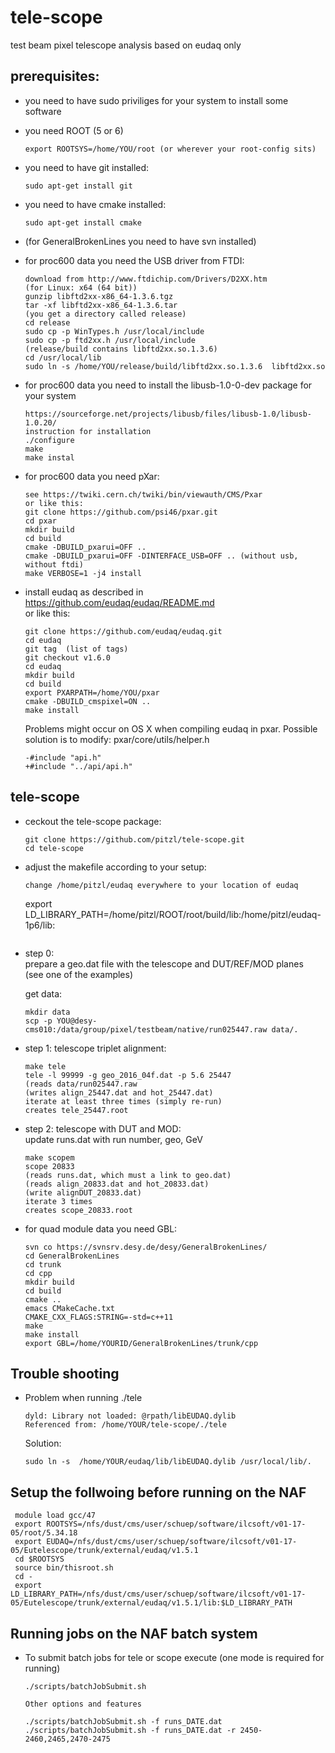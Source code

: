 # tele-scope
test beam pixel telescope analysis based on eudaq only

## prerequisites:

* you need to have sudo priviliges for your system to install some software

* you need ROOT (5 or 6) 
  ```
  export ROOTSYS=/home/YOU/root (or wherever your root-config sits)
  ```
* you need to have git installed:  
  ```
  sudo apt-get install git
  ```
* you need to have cmake installed:  
  ```
  sudo apt-get install cmake
  ```
* (for GeneralBrokenLines you need to have svn installed)

* for proc600 data you need the USB driver from FTDI:  
  ```
  download from http://www.ftdichip.com/Drivers/D2XX.htm  
  (for Linux: x64 (64 bit))  
  gunzip libftd2xx-x86_64-1.3.6.tgz  
  tar -xf libftd2xx-x86_64-1.3.6.tar  
  (you get a directory called release)  
  cd release  
  sudo cp -p WinTypes.h /usr/local/include  
  sudo cp -p ftd2xx.h /usr/local/include  
  (release/build contains libftd2xx.so.1.3.6)  
  cd /usr/local/lib  
  sudo ln -s /home/YOU/release/build/libftd2xx.so.1.3.6  libftd2xx.so  
  ```
* for proc600 data you need to install the libusb-1.0-0-dev package for your system
  ```
  https://sourceforge.net/projects/libusb/files/libusb-1.0/libusb-1.0.20/
  instruction for installation
  ./configure
  make
  make instal
  ```

* for proc600 data you need pXar:  
  ```
  see https://twiki.cern.ch/twiki/bin/viewauth/CMS/Pxar  
  or like this:  
  git clone https://github.com/psi46/pxar.git  
  cd pxar  
  mkdir build  
  cd build  
  cmake -DBUILD_pxarui=OFF ..  
  cmake -DBUILD_pxarui=OFF -DINTERFACE_USB=OFF .. (without usb, without ftdi)  
  make VERBOSE=1 -j4 install  
  ```
* install eudaq as described in  
  https://github.com/eudaq/eudaq/README.md  
  or like this:  
  ```
  git clone https://github.com/eudaq/eudaq.git  
  cd eudaq
  git tag  (list of tags)
  git checkout v1.6.0
  cd eudaq  
  mkdir build  
  cd build  
  export PXARPATH=/home/YOU/pxar  
  cmake -DBUILD_cmspixel=ON ..  
  make install  
  ```

  Problems might occur on OS X when compiling eudaq in pxar.
  Possible solution is to modify: pxar/core/utils/helper.h
  ```
  -#include "api.h"
  +#include "../api/api.h"	
  ```

## tele-scope
* ceckout the tele-scope package:
  ```
  git clone https://github.com/pitzl/tele-scope.git
  cd tele-scope	
  ```

* adjust the makefile according to your setup:
  ```
  change /home/pitzl/eudaq everywhere to your location of eudaq
  ```
  export LD_LIBRARY_PATH=/home/pitzl/ROOT/root/build/lib:/home/pitzl/eudaq-1p6/lib:
  ```

* step 0:  
  prepare a geo.dat file with the telescope and DUT/REF/MOD planes  
  (see one of the examples)  

  get data:
  ```
  mkdir data
  scp -p YOU@desy-cms010:/data/group/pixel/testbeam/native/run025447.raw data/.
  ```

* step 1: telescope triplet alignment:
  ```
  make tele  
  tele -l 99999 -g geo_2016_04f.dat -p 5.6 25447
  (reads data/run025447.raw  
  (writes align_25447.dat and hot_25447.dat)  
  iterate at least three times (simply re-run)  
  creates tele_25447.root  
  ```
* step 2: telescope with DUT and MOD:  
  update runs.dat with run number, geo, GeV
  ```
  make scopem  
  scope 20833  
  (reads runs.dat, which must a link to geo.dat)  
  (reads align_20833.dat and hot_20833.dat)  
  (write alignDUT_20833.dat)  
  iterate 3 times  
  creates scope_20833.root  
  ```

* for quad module data you need GBL:
  ```
  svn co https://svnsrv.desy.de/desy/GeneralBrokenLines/
  cd GeneralBrokenLines
  cd trunk
  cd cpp
  mkdir build
  cd build
  cmake ..
  emacs CMakeCache.txt
  CMAKE_CXX_FLAGS:STRING=-std=c++11
  make
  make install
  export GBL=/home/YOURID/GeneralBrokenLines/trunk/cpp
  ```

## Trouble shooting

* Problem when running ./tele
  ```
  dyld: Library not loaded: @rpath/libEUDAQ.dylib
  Referenced from: /home/YOUR/tele-scope/./tele
  ```

  Solution:
  ```
  sudo ln -s  /home/YOUR/eudaq/lib/libEUDAQ.dylib /usr/local/lib/.
  ```

## Setup the follwoing before running on the NAF 
  ```
   module load gcc/47
   export ROOTSYS=/nfs/dust/cms/user/schuep/software/ilcsoft/v01-17-05/root/5.34.18
   export EUDAQ=/nfs/dust/cms/user/schuep/software/ilcsoft/v01-17-05/Eutelescope/trunk/external/eudaq/v1.5.1
   cd $ROOTSYS
   source bin/thisroot.sh
   cd -
   export LD_LIBRARY_PATH=/nfs/dust/cms/user/schuep/software/ilcsoft/v01-17-05/Eutelescope/trunk/external/eudaq/v1.5.1/lib:$LD_LIBRARY_PATH
  ```

## Running jobs on the NAF batch system

* To submit batch jobs for tele or scope execute (one  mode is required for running)

  ```
  ./scripts/batchJobSubmit.sh

  Other options and features

  ./scripts/batchJobSubmit.sh -f runs_DATE.dat 
  ./scripts/batchJobSubmit.sh -f runs_DATE.dat -r 2450-2460,2465,2470-2475
  ```
